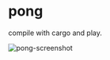 # pong

compile with cargo and play.

![pong-screenshot](https://github.com/oorbc/pong/assets/116683603/47078b1f-e763-417f-8170-1a3657e8e6e0)
